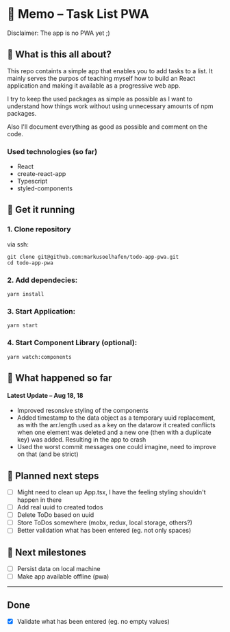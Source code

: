 # &#128221; Memo – Task List PWA
Disclaimer: The app is no PWA yet ;)

## &#129335; What is this all about?

This repo containts a simple app that enables you to add tasks to a list. It mainly serves the purpos of teaching myself how to build an React application and making it available as a progressive web app.

I try to keep the used packages as simple as possible as I want to understand how things work without using unnecessary amounts of npm packages.

Also I'll document everything as good as possible and comment on the code.

### Used technologies (so far)
- React
- create-react-app
- Typescript
- styled-components


## &#128640; Get it running

### 1. Clone repository
via ssh: 
```
git clone git@github.com:markusoelhafen/todo-app-pwa.git
cd todo-app-pwa
```

### 2. Add dependecies:
`yarn install`

### 3. Start Application:
`yarn start`

### 4. Start Component Library (optional):
`yarn watch:components`

## &#128197; What happened so far

#### Latest Update – Aug 18, 18
- Improved resonsive styling of the components
- Added timestamp to the data object as a temporary uuid replacement, as with the arr.length used as a key on the datarow it created conflicts when one element was deleted and a new one (then with a duplicate key) was added. Resulting in the app to crash
- Used the worst commit messages one could imagine, need to improve on that (and be strict)

## &#127937; Planned next steps

- [ ] Might need to clean up App.tsx, I have the feeling styling shouldn't happen in there
- [ ] Add real uuid to created todos
- [ ] Delete ToDo based on uuid
- [ ] Store ToDos somewhere (mobx, redux, local storage, others?)
- [ ] Better validation what has been entered (eg. not only spaces)

## &#127937; Next milestones
- [ ] Persist data on local machine
- [ ] Make app available offline (pwa)

---

## Done
- [x] Validate what has been entered (eg. no empty values)
